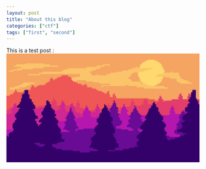```yaml
---
layout: post
title: "About this blog"
categories: ["ctf"]
tags: ["first", "second"]
---
```

This is a test post :
![bg](/assets/img/wp.jpg)